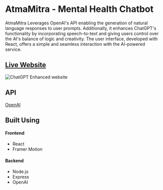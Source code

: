 # AtmaMitra - Mental Health Chatbot 

AtmaMitra Leverages OpenAI's API enabling the generation of natural language responses to user prompts. Additionally, it enhances ChatGPT's functionality by incorporating speech-to-text and giving users control over the AI's balance of logic and creativity. The user interface, developed with React, offers a simple and seamless interaction with the AI-powered service.

## [Live Website](https://chat-gpt-enhanced.web.app/)

![ChatGPT Enhanced website](https://user-images.githubusercontent.com/69617120/217255111-32176fa5-643e-42ca-812c-47b73194088c.PNG)

## API

[OpenAI](https://openai.com/api/)

## Built Using

#### Frontend

- React
- Framer Motion

#### Backend

- Node.js
- Express
- OpenAI
